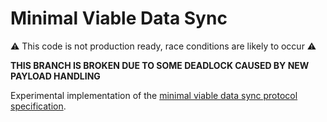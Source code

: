 # Minimal Viable Data Sync

:warning: This code is not production ready, race conditions are likely to occur :warning:

**THIS BRANCH IS BROKEN DUE TO SOME DEADLOCK CAUSED BY NEW PAYLOAD HANDLING**

Experimental implementation of the [minimal viable data sync protocol specification](https://notes.status.im/O7Xgij1GS3uREKNtzs7Dyw?view).

